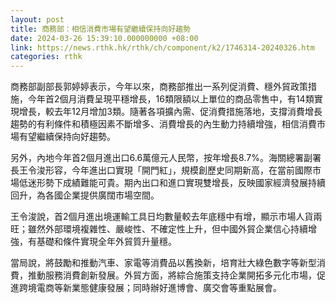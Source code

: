 ```yaml
---
layout: post
title: 商務部：相信消費市場有望繼續保持向好趨勢
date: 2024-03-26 15:39:10.000000000 +08:00
link: https://news.rthk.hk/rthk/ch/component/k2/1746314-20240326.htm
categories: rthk
---
```


商務部副部長郭婷婷表示，今年以來，商務部推出一系列促消費、穩外貿政策措施，今年首2個月消費呈現平穩增長，16類限額以上單位的商品零售中，有14類實現增長，較去年12月增加3類。隨著各項擴內需、促消費措施落地，支撐消費增長趨勢的有利條件和積極因素不斷增多、消費增長的內生動力持續增強，相信消費市場有望繼續保持向好趨勢。

另外，內地今年首2個月進出口6.6萬億元人民幣，按年增長8.7%。海關總署副署長王令浚形容，今年進出口實現「開門紅」，規模創歷史同期新高，在當前國際市場低迷形勢下成績難能可貴。期內出口和進口實現雙增長，反映國家經濟發展持續回升，為各國企業提供廣闊市場空間。

王令浚說，首2個月進出境運輸工具日均數量較去年底穩中有增，顯示市場人貨兩旺；雖然外部環境複雜性、嚴峻性、不確定性上升，但中國外貿企業信心持續增強，有基礎和條件實現全年外貿質升量穩。

當局說，將鼓勵和推動汽車、家電等消費品以舊換新，培育壯大綠色數字等新型消費，推動服務消費創新發展。外貿方面，將綜合施策支持企業開拓多元化市場，促進跨境電商等新業態健康發展；同時辦好進博會、廣交會等重點展會。
